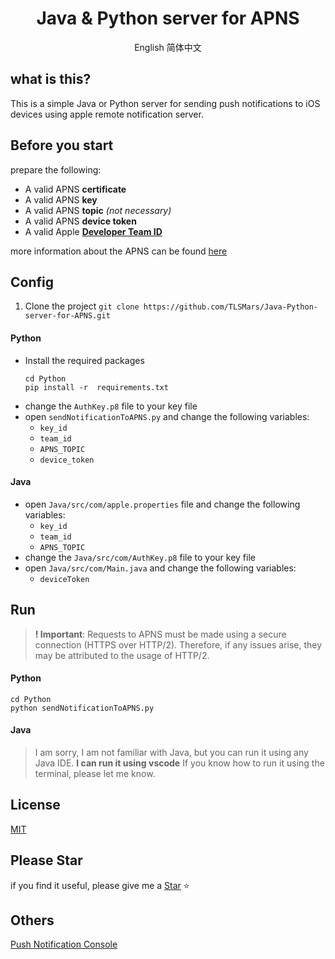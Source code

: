 <h1 align="center">Java & Python server for APNS</h1>

<p align="center"> <a hrep="./README.md">English</a>   <a hrep="./README_CN.md">简体中文</a></p>

## what is this?

This is a simple Java or Python server for sending push notifications to iOS devices using apple remote notification server.

## Before you start

prepare the following:

-   A valid APNS **certificate**
-   A valid APNS **key**
-   A valid APNS **topic** _(not necessary)_
-   A valid APNS **device token**
-   A valid Apple [**Developer Team ID**](https://developer.apple.com/account)

more information about the APNS can be found [here](https://developer.apple.com/documentation/usernotifications/setting_up_a_remote_notification_server/establishing_a_token-based_connection_to_apns)

## Config

1. Clone the project
   `git clone https://github.com/TLSMars/Java-Python-server-for-APNS.git`

#### Python

-   Install the required packages
    ```shell
    cd Python
    pip install -r  requirements.txt
    ```
-   change the `AuthKey.p8` file to your key file
-   open `sendNotificationToAPNS.py` and change the following variables:
    -   `key_id`
    -   `team_id`
    -   `APNS_TOPIC`
    -   `device_token`

#### Java

-   open `Java/src/com/apple.properties` file and change the following variables:
    -   `key_id`
    -   `team_id`
    -   `APNS_TOPIC`
-   change the `Java/src/com/AuthKey.p8` file to your key file
-   open `Java/src/com/Main.java` and change the following variables:
    -   `deviceToken`

## Run

> **! Important**: Requests to APNS must be made using a secure connection (HTTPS over HTTP/2).
> Therefore, if any issues arise, they may be attributed to the usage of HTTP/2.

#### Python

```shell
cd Python
python sendNotificationToAPNS.py
```

#### Java

> I am sorry, I am not familiar with Java, but you can run it using any Java IDE.
> **I can run it using vscode**
> If you know how to run it using the terminal, please let me know.

## License

[MIT](https://choosealicense.com/licenses/mit/)

## Please Star

if you find it useful, please give me a [Star](https://github.com/TLSMars/Java-Python-server-for-APNS.git) ⭐️

## Others

[Push Notification Console](https://icloud.developer.apple.com/dashboard)
